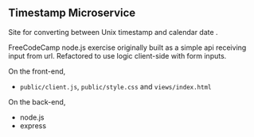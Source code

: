 Timestamp Microservice
------------

Site for converting between Unix timestamp and calendar date .

FreeCodeCamp node.js exercise originally built as a simple api receiving input from url. Refactored to use logic client-side with form inputs.

On the front-end,
- `public/client.js`, `public/style.css` and `views/index.html`

On the back-end,
- node.js
- express


